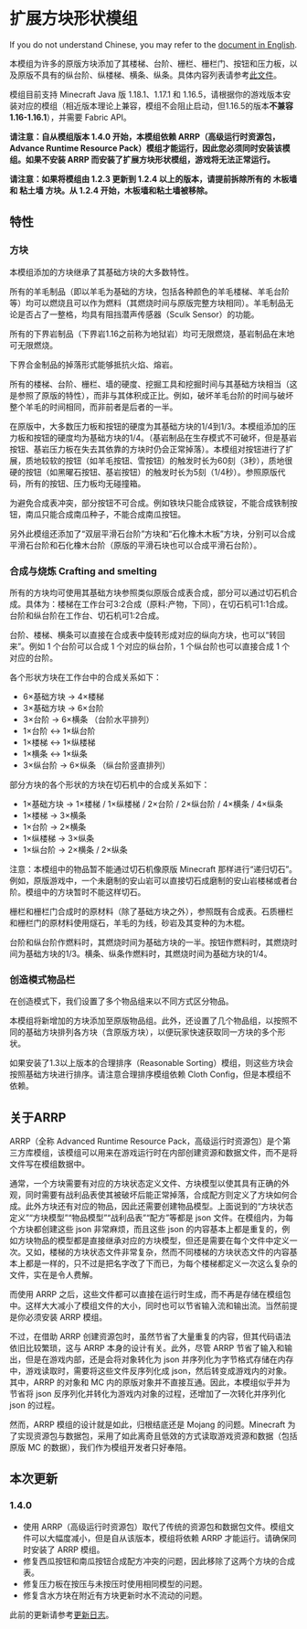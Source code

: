 # 扩展方块形状模组

If you do not understand Chinese, you may refer to the [document in English](README-en.md).

本模组为许多的原版方块添加了其楼梯、台阶、栅栏、栅栏门、按钮和压力板，以及原版不具有的纵台阶、纵楼梯、横条、纵条。具体内容列表请参考[此文件](BlockList.md)。

模组目前支持 Minecraft Java 版 1.18.1、1.17.1 和 1.16.5，请根据你的游戏版本安装对应的模组（相近版本理论上兼容，模组不会阻止启动，但1.16.5的版本**不兼容 1.16-1.16.1**），并需要 Fabric API。

**请注意：自从模组版本 1.4.0 开始，本模组依赖 ARRP（高级运行时资源包，Advance Runtime Resource Pack）模组才能运行，因此您必须同时安装该模组。如果不安装 ARRP 而安装了扩展方块形状模组，游戏将无法正常运行。**

**请注意：如果将模组由 1.2.3 更新到 1.2.4 以上的版本，请提前拆除所有的 木板墙 和 粘土墙 方块。从 1.2.4 开始，木板墙和粘土墙被移除。**

## 特性

### 方块

本模组添加的方块继承了其基础方块的大多数特性。

所有的羊毛制品（即以羊毛为基础的方块，包括各种颜色的羊毛楼梯、羊毛台阶等）均可以燃烧且可以作为燃料（其燃烧时间与原版完整方块相同）。羊毛制品无论是否占了一整格，均具有阻挡潜声传感器（Sculk Sensor）的功能。

所有的下界岩制品（下界岩1.16之前称为地狱岩）均可无限燃烧，基岩制品在末地可无限燃烧。

下界合金制品的掉落形式能够抵抗火焰、熔岩。

所有的楼梯、台阶、栅栏、墙的硬度、挖掘工具和挖掘时间与其基础方块相当（这是参照了原版的特性），而非与其体积成正比。例如，破坏羊毛台阶的时间与破坏整个羊毛的时间相同，而非前者是后者的一半。

在原版中，大多数压力板和按钮的硬度为其基础方块的1/4到1/3。本模组添加的压力板和按钮的硬度均为基础方块的1/4。（基岩制品在生存模式不可破坏，但是基岩按钮、基岩压力板在失去其依靠的方块时仍会正常掉落）。本模组对按钮进行了扩展，质地较软的按钮（如羊毛按钮、雪按钮）的触发时长为60刻（3秒），质地很硬的按钮（如黑曜石按钮、基岩按钮）的触发时长为5刻（1/4秒）。参照原版代码，所有的按钮、压力板均无碰撞箱。

为避免合成表冲突，部分按钮不可合成。例如铁块只能合成铁锭，不能合成铁制按钮，南瓜只能合成南瓜种子，不能合成南瓜按钮。

另外此模组还添加了“双层平滑石台阶”方块和“石化橡木木板”方块，分别可以合成平滑石台阶和石化橡木台阶（原版的平滑石块也可以合成平滑石台阶）。

### 合成与烧炼 Crafting and smelting

所有的方块均可使用其基础方块参照类似原版合成表合成，部分可以通过切石机合成。具体为：楼梯在工作台可3:2合成（原料:产物，下同），在切石机可1:1合成。台阶和纵台阶在工作台、切石机可1:2合成。

台阶、楼梯、横条可以直接在合成表中旋转形成对应的纵向方块，也可以“转回来”。例如 1 个台阶可以合成 1 个对应的纵台阶，1 个纵台阶也可以直接合成 1 个对应的台阶。

各个形状方块在工作台中的合成关系如下：

- 6×基础方块 → 4×楼梯
- 3×基础方块 → 6×台阶
- 3×台阶 → 6×横条 （台阶水平排列）
- 1×台阶 ↔ 1×纵台阶
- 1×楼梯 ↔ 1×纵楼梯
- 1×横条 ↔ 1×纵条
- 3×纵台阶 → 6×纵条 （纵台阶竖直排列）

部分方块的各个形状的方块在切石机中的合成关系如下：

- 1×基础方块 → 1×楼梯 / 1×纵楼梯 / 2×台阶 / 2×纵台阶 / 4×横条 / 4×纵条
- 1×楼梯 → 3×横条
- 1×台阶 → 2×横条
- 1×纵楼梯 → 3×纵条
- 1×纵台阶 → 2×横条 / 2×纵条

注意：本模组中的物品暂不能通过切石机像原版 Minecraft 那样进行“递归切石”。例如，原版游戏中，一个未磨制的安山岩可以直接切石成磨制的安山岩楼梯或者台阶。模组中的方块暂时不能这样切石。

栅栏和栅栏门合成时的原材料（除了基础方块之外），参照既有合成表。石质栅栏和栅栏门的原材料使用燧石，羊毛的为线，砂岩及其变种的为木棍。

台阶和纵台阶作燃料时，其燃烧时间为基础方块的一半。按钮作燃料时，其燃烧时间为基础方块的1/3。横条、纵条作燃料时，其燃烧时间为基础方块的1/4。

### 创造模式物品栏

在创造模式下，我们设置了多个物品组来以不同方式区分物品。

本模组将新增加的方块添加至原版物品组。此外，还设置了几个物品组，以按照不同的基础方块排列各方块（含原版方块），以便玩家快速获取同一方块的多个形状。

如果安装了1.3以上版本的合理排序（Reasonable Sorting）模组，则这些方块会按照基础方块进行排序。请注意合理排序模组依赖 Cloth Config，但是本模组不依赖。

## 关于ARRP

ARRP（全称 Advanced Runtime Resource Pack，高级运行时资源包）是个第三方库模组，该模组可以用来在游戏运行时在内部创建资源和数据文件，而不是将文件写在模组数据中。

通常，一个方块需要有对应的方块状态定义文件、方块模型以使其具有正确的外观，同时需要有战利品表使其被破坏后能正常掉落，合成配方则定义了方块如何合成。此外方块还有对应的物品，因此还需要创建物品模型。上面说到的“方块状态定义”“方块模型”“物品模型”“战利品表”“配方”等都是 json 文件。在模组内，为每个方块都创建这些 json 非常麻烦，而且这些 json 的内容基本上都是重复的，例如方块物品的模型都是直接继承对应的方块模型，但还是需要在每个文件中定义一次。又如，楼梯的方块状态文件非常复杂，然而不同楼梯的方块状态文件的内容基本上都是一样的，只不过是把名字改了下而已，为每个楼梯都定义一次这么复杂的文件，实在是令人费解。

而使用 ARRP 之后，这些文件都可以直接在运行时生成，而不再是存储在模组包中。这样大大减小了模组文件的大小，同时也可以节省输入流和输出流。当然前提是你必须安装 ARRP 模组。

不过，在借助 ARRP 创建资源包时，虽然节省了大量重复的内容，但其代码语法依旧比较繁琐，这与 ARRP 本身的设计有关。此外，尽管 ARRP 节省了输入和输出，但是在游戏内部，还是会将对象转化为 json 并序列化为字节格式存储在内存中，游戏读取时，需要将这些文件反序列化成 json，然后转变成游戏内的对象。其中，ARRP 的对象和 MC 内的原版对象并不直接互通。因此，本模组似乎并为节省将 json 反序列化并转化为游戏内对象的过程，还增加了一次转化并序列化 json 的过程。

然而，ARRP 模组的设计就是如此，归根结底还是 Mojang 的问题。Minecraft 为了实现资源包与数据包，采用了如此离奇且低效的方式读取游戏资源和数据（包括原版 MC 的数据），我们作为模组开发者只好奉陪。

## 本次更新

### 1.4.0

- 使用 ARRP（高级运行时资源包）取代了传统的资源包和数据包文件。模组文件可以大幅度减小，但是自从该版本，模组将依赖 ARRP 才能运行。请确保同时安装了 ARRP 模组。
- 修复西瓜按钮和南瓜按钮合成配方冲突的问题，因此移除了这两个方块的合成表。
- 修复压力板在按压与未按压时使用相同模型的问题。
- 修复含水方块在附近有方块更新时水不流动的问题。

此前的更新请参考[更新日志](UpdateLog.md)。